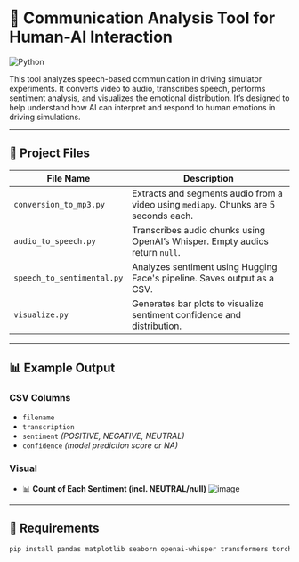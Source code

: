 # 🎥 Communication Analysis Tool for Human-AI Interaction

![Python](https://img.shields.io/badge/Python-3.8%2B-blue)


This tool analyzes speech-based communication in driving simulator experiments. It converts video to audio, transcribes speech, performs sentiment analysis, and visualizes the emotional distribution. It’s designed to help understand how AI can interpret and respond to human emotions in driving simulations.

---

## 📁 Project Files

| File Name                  | Description |
|---------------------------|-------------|
| `conversion_to_mp3.py`    | Extracts and segments audio from a video using `mediapy`. Chunks are 5 seconds each. |
| `audio_to_speech.py`      | Transcribes audio chunks using OpenAI’s Whisper. Empty audios return `null`. |
| `speech_to_sentimental.py`| Analyzes sentiment using Hugging Face's pipeline. Saves output as a CSV. |
| `visualize.py`            | Generates bar plots to visualize sentiment confidence and distribution. |

---

## 📊 Example Output

### CSV Columns
- `filename`
- `transcription`
- `sentiment` *(POSITIVE, NEGATIVE, NEUTRAL)*
- `confidence` *(model prediction score or NA)*

### Visual
- 📊 **Count of Each Sentiment (incl. NEUTRAL/null)**
![image](https://github.com/user-attachments/assets/47e40d9b-40c3-4843-9a95-f6becad6fe18)

---

## 🔧 Requirements

```bash
pip install pandas matplotlib seaborn openai-whisper transformers torchaudio mediapy opencv-python
